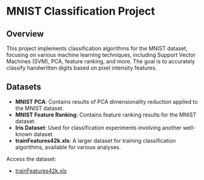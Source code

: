 # MNIST Classification Project

## Overview
This project implements classification algorithms for the MNIST dataset, focusing on various machine learning techniques, including Support Vector Machines (SVM), PCA, feature ranking, and more. 
The goal is to accurately classify handwritten digits based on pixel intensity features.

## Datasets
- **MNIST PCA**: Contains results of PCA dimensionality reduction applied to the MNIST dataset.
- **MNIST Feature Ranking**: Contains feature ranking results for the MNIST dataset.
- **Iris Dataset**: Used for classification experiments involving another well-known dataset.
- **trainFeatures42k.xls**: A larger dataset for training classification algorithms, available for various analyses.

Access the dataset:
- [trainFeatures42k.xls](https://drive.google.com/file/d/1deMzGMkJyeVsnRzTKirmm4VqIBRzbvzV/view?usp=sharing)
